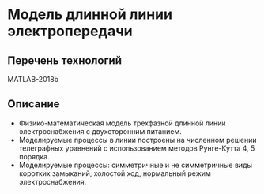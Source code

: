 # Модель длинной линии электропередачи

## Перечень технологий

MATLAB-2018b

## Описание

- Физико-математическая модель трехфазной длинной линии электроснабжения с двухсторонним питанием. 
- Моделируемые процессы в линии построены на численном решении телеграфных уравнений с использованием методов Рунге-Кутта 4, 5 порядка.
- Моделируемые процессы: симметричные и не симметричные виды коротких замыканий, холостой ход, нормальный режим электроснабжения.